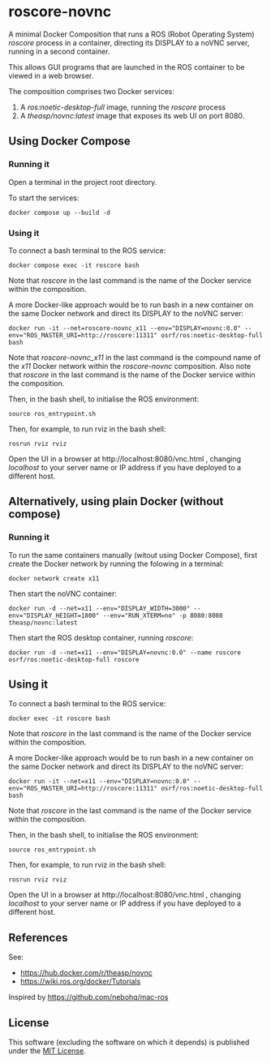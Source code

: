 # roscore-novnc
A minimal Docker Composition that runs a ROS (Robot Operating System) _roscore_ process in a container, directing its DISPLAY to a noVNC server, running in a second container.

This allows GUI programs that are launched in the ROS container to be viewed in a web browser.

The composition comprises two Docker services:

1. A _ros:noetic-desktop-full_ image, running the _roscore_ process
2. A _theasp/novnc:latest_ image that exposes its web UI on port 8080.

## Using Docker Compose 
### Running it
Open a terminal in the project root directory.

To start the services:
```
docker compose up --build -d
```

### Using it

To connect a bash terminal to the ROS service:
```
docker compose exec -it roscore bash
```

Note that _roscore_ in the last command is the name of the Docker service within the composition.

A more Docker-like approach would be to run bash in a new container on the same Docker network and direct its DISPLAY to the noVNC server:
```
docker run -it --net=roscore-novnc_x11 --env="DISPLAY=novnc:0.0" --env="ROS_MASTER_URI=http://roscore:11311" osrf/ros:noetic-desktop-full bash
```

Note that _roscore-novnc_x11_ in the last command is the compound name of the _x11_ Docker network within the _roscore-novnc_ composition. Also note that _roscore_ in the last command is the name of the Docker service within the composition.

Then, in the bash shell, to initialise the ROS environment:
```
source ros_entrypoint.sh 
```

Then, for example, to run rviz in the bash shell:
```
rosrun rviz rviz
```

Open the UI in a browser at http://localhost:8080/vnc.html , changing _localhost_ to your server name or IP address if you have deployed to a different host.


## Alternatively, using plain Docker (without compose)
### Running it
To run the same containers manually (witout using Docker Compose), first create the Docker network by running the folowing in a terminal:
```
docker network create x11
```

Then start the noVNC container:
```
docker run -d --net=x11 --env="DISPLAY_WIDTH=3000" --env="DISPLAY_HEIGHT=1800" --env="RUN_XTERM=no" -p 8080:8080 theasp/novnc:latest
```

Then start the ROS desktop container, running _roscore_:
```
docker run -d --net=x11 --env="DISPLAY=novnc:0.0" --name roscore osrf/ros:noetic-desktop-full roscore
```

## Using it

To connect a bash terminal to the ROS service:
```
docker exec -it roscore bash
```
Note that _roscore_ in the last command is the name of the Docker service within the composition.

A more Docker-like approach would be to run bash in a new container on the same Docker network and direct its DISPLAY to the noVNC server:
```
docker run -it --net=x11 --env="DISPLAY=novnc:0.0" --env="ROS_MASTER_URI=http://roscore:11311" osrf/ros:noetic-desktop-full bash
```

Note that _roscore_ in the last command is the name of the Docker service within the composition.

Then, in the bash shell, to initialise the ROS environment:
```
source ros_entrypoint.sh 
```

Then, for example, to run rviz in the bash shell:
```
rosrun rviz rviz
```

Open the UI in a browser at http://localhost:8080/vnc.html , changing _localhost_ to your server name or IP address if you have deployed to a different host.


## References
See: 

* https://hub.docker.com/r/theasp/novnc
* https://wiki.ros.org/docker/Tutorials

Inspired by https://github.com/nebohq/mac-ros

## License

This software (excluding the software on which it depends) is published under the [MIT License](https://opensource.org/licenses/MIT).
